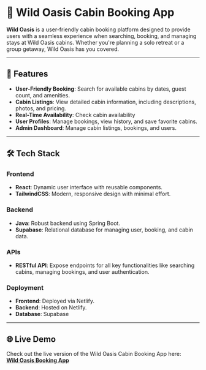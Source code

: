 # 🌴 Wild Oasis Cabin Booking App

**Wild Oasis** is a user-friendly cabin booking platform designed to provide users with a seamless experience when searching, booking, and managing stays at Wild Oasis cabins. Whether you're planning a solo retreat or a group getaway, Wild Oasis has you covered.

---

## 🚀 Features

- **User-Friendly Booking**: Search for available cabins by dates, guest count, and amenities.
- **Cabin Listings**: View detailed cabin information, including descriptions, photos, and pricing.
- **Real-Time Availability**: Check cabin availability
- **User Profiles**: Manage bookings, view history, and save favorite cabins.
- **Admin Dashboard**: Manage cabin listings, bookings, and users.

---

## 🛠️ Tech Stack

### **Frontend**
- **React**: Dynamic user interface with reusable components.
- **TailwindCSS**: Modern, responsive design with minimal effort.

### **Backend**
- **Java**: Robust backend using Spring Boot.
- **Supabase**: Relational database for managing user, booking, and cabin data.

### **APIs**
- **RESTful API**: Expose endpoints for all key functionalities like searching cabins, managing bookings, and user authentication.

### **Deployment**
- **Frontend**: Deployed via Netlify.
- **Backend**: Hosted on Netlify.
- **Database**: Supabase

---

## 🌐 Live Demo

Check out the live version of the Wild Oasis Cabin Booking App here:  
[**Wild Oasis Booking App**](https://the-wild-oasis-bookings-app.netlify.app/)




